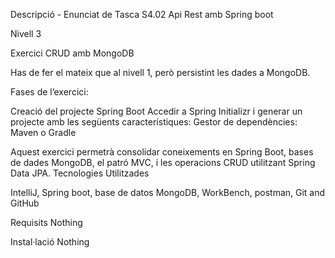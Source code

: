 Descripció - Enunciat de Tasca S4.02 Api Rest amb Spring boot

Nivell 3

Exercici CRUD amb MongoDB

Has de fer el mateix que al nivell 1, però persistint les dades a MongoDB.

Fases de l’exercici:

Creació del projecte Spring Boot Accedir a Spring Initializr i generar un projecte amb les següents característiques: Gestor de dependències: Maven o Gradle

Aquest exercici permetrà consolidar coneixements en Spring Boot, bases de dades MongoDB, el patró MVC, i les operacions CRUD utilitzant Spring Data JPA. Tecnologies Utilitzades

IntelliJ, Spring boot, base de datos MongoDB, WorkBench, postman, Git and GitHub

Requisits Nothing

Instal·lació Nothing
